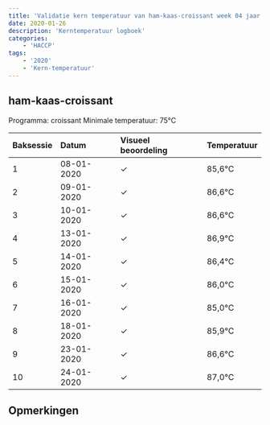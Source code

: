 ```yaml
---
title: 'Validatie kern temperatuur van ham-kaas-croissant week 04 jaar 2020'
date: 2020-01-26
description: 'Kerntemperatuur logboek'
categories:
    - 'HACCP'
tags:
    - '2020'
    - 'Kern-temperatuur'
---
```


## ham-kaas-croissant

Programma: croissant
Minimale temperatuur: 75°C

| Baksessie | Datum | Visueel beoordeling | Temperatuur |
|:---|:---|:---|:---|
| 1 | 08-01-2020 | &check; | 85,6°C |
| 2 | 09-01-2020 | &check; | 86,6°C |
| 3 | 10-01-2020 | &check; | 86,6°C |
| 4 | 13-01-2020 | &check; | 86,9°C |
| 5 | 14-01-2020 | &check; | 86,4°C |
| 6 | 15-01-2020 | &check; | 86,0°C |
| 7 | 16-01-2020 | &check; | 85,0°C |
| 8 | 18-01-2020 | &check; | 85,9°C |
| 9 | 23-01-2020 | &check; | 86,6°C |
| 10 | 24-01-2020 | &check; | 87,0°C |

## Opmerkingen



